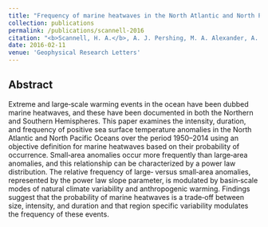 ```yaml
---
title: "Frequency of marine heatwaves in the North Atlantic and North Pacific since 1950"
collection: publications
permalink: /publications/scannell-2016
citation: "<b>Scannell, H. A.</b>, A. J. Pershing, M. A. Alexander, A. C. Thomas, and K. E. Mills (2016), Frequency of marine heatwaves in the North Atlantic and North Pacific since 1950, <i>Geophys. Res. Lett.</i>, 43, DOI:<a href='https://doi.org/10.1002/2015GL067308' target="_blank">10.1002/2015GL067308</a>"
date: 2016-02-11
venue: 'Geophysical Research Letters'
---
```



## Abstract
Extreme and large‐scale warming events in the ocean have been dubbed marine heatwaves, and these have been documented in both the Northern and Southern Hemispheres. This paper examines the intensity, duration, and frequency of positive sea surface temperature anomalies in the North Atlantic and North Pacific Oceans over the period 1950–2014 using an objective definition for marine heatwaves based on their probability of occurrence. Small‐area anomalies occur more frequently than large‐area anomalies, and this relationship can be characterized by a power law distribution. The relative frequency of large‐ versus small‐area anomalies, represented by the power law slope parameter, is modulated by basin‐scale modes of natural climate variability and anthropogenic warming. Findings suggest that the probability of marine heatwaves is a trade‐off between size, intensity, and duration and that region specific variability modulates the frequency of these events.
